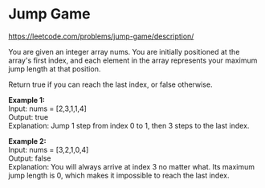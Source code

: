 # Jump Game
https://leetcode.com/problems/jump-game/description/

You are given an integer array nums. You are initially positioned at the array's first index, and each element in the array represents your maximum jump length at that position.

Return true if you can reach the last index, or false otherwise.

<b>Example 1:</b>\
Input: nums = [2,3,1,1,4]\
Output: true\
Explanation: Jump 1 step from index 0 to 1, then 3 steps to the last index.

<b>Example 2:</b>\
Input: nums = [3,2,1,0,4]\
Output: false\
Explanation: You will always arrive at index 3 no matter what. Its maximum jump length is 0, which makes it impossible to reach the last index.